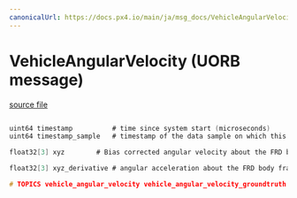 ```yaml
---
canonicalUrl: https://docs.px4.io/main/ja/msg_docs/VehicleAngularVelocity
---
```


# VehicleAngularVelocity (UORB message)



[source file](https://github.com/PX4/PX4-Autopilot/blob/release/1.14/msg/VehicleAngularVelocity.msg)

```c

uint64 timestamp          # time since system start (microseconds)
uint64 timestamp_sample   # timestamp of the data sample on which this message is based (microseconds)

float32[3] xyz        # Bias corrected angular velocity about the FRD body frame XYZ-axis in rad/s

float32[3] xyz_derivative # angular acceleration about the FRD body frame XYZ-axis in rad/s^2

# TOPICS vehicle_angular_velocity vehicle_angular_velocity_groundtruth

```
